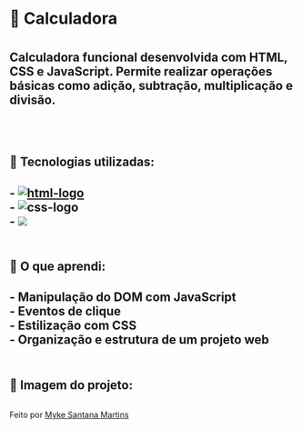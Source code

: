 <h1>🧮 Calculadora<h1/>

<h2>Calculadora funcional desenvolvida com HTML, CSS e JavaScript. Permite realizar operações básicas como adição, subtração, multiplicação e divisão.<h2/>
<br>
<h2>🚀 Tecnologias utilizadas:<h2/>
- <a href="https://google.com"><img src="https://img.shields.io/badge/HTML5-E34F26?style=for-the-badge&logo=html5&logoColor=white" alt="html-logo" /></a>
  <br>
- <img src="https://img.shields.io/badge/CSS3-1572B6?style=for-the-badge&logo=css3&logoColor=white" alt="css-logo" />
  <br>
- <img src="https://img.shields.io/badge/JavaScript-F7DF1E?style=for-the-badge&logo=JavaScript&logoColor=white"/>
<br>
<br>
 <h2>🧠 O que aprendi:<h2/>
- Manipulação do DOM com JavaScript
  <br>
- Eventos de clique
  <br> 
- Estilização com CSS
  <br>
- Organização e estrutura de um projeto web
<br>
<br>  
<h2>📸 Imagem do projeto:</h2> 
<img src=  >

Feito por [Myke Santana Martins](https://www.linkedin.com/in/myke-santana-martins)
